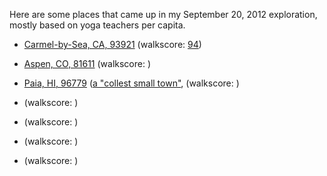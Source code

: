 Here are some places that came up in my September 20, 2012 exploration, mostly
based on yoga teachers per capita.

* [Carmel-by-Sea, CA, 93921](http://en.wikipedia.org/wiki/Carmel-by-the-Sea,_California)
    (walkscore: [94](http://www.walkscore.com/score/93921))
* [Aspen, CO, 81611](http://en.wikipedia.org/wiki/Aspen,_Colorado)
    (walkscore: [](http://www.walkscore.com/score/81611))

* [Paia, HI, 96779](http://en.wikipedia.org/wiki/Paia,_Hawaii)
    ([a "collest small town"](http://www.budgettravel.com/feature/10-coolest-small-towns-hawaii,5098/),
    (walkscore: [](http://www.walkscore.com/score/96779))

* [](http://en.wikipedia.org/wiki/Erwinna,_Pennsylvania)
    (walkscore: [](http://www.walkscore.com/score/))
* [](http://en.wikipedia.org/wiki/Oxnard,_California)
    (walkscore: [](http://www.walkscore.com/score/))
* [](http://en.wikipedia.org/wiki/Sylvester,_Georgia)
    (walkscore: [](http://www.walkscore.com/score/))
* [](http://en.wikipedia.org/wiki/Frederick,_Maryland)
    (walkscore: [](http://www.walkscore.com/score/))
